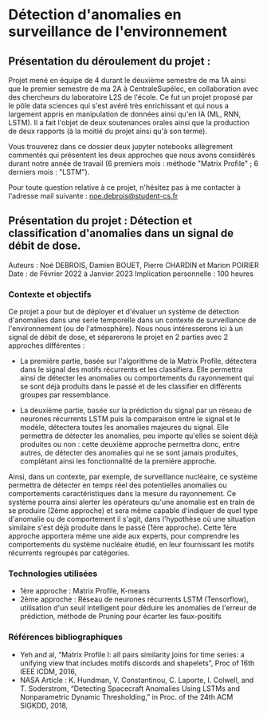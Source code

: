 # Détection d'anomalies en surveillance de l'environnement
## Présentation du déroulement du projet :
Projet mené en équipe de 4 durant le deuxième semestre de ma 1A ainsi que le premier semestre de ma 2A à CentraleSupélec, en collaboration avec des chercheurs du laboratoire L2S de l'école. Ce fut un projet proposé par le pôle data sciences qui s'est avéré très enrichissant et qui nous a largement appris en manipulation de données ainsi qu'en IA (ML, RNN, LSTM). Il a fait l'objet de deux soutenances orales ainsi que la production de deux rapports (à la moitié du projet ainsi qu'à son terme). 

Vous trouverez dans ce dossier deux jupyter notebooks allègrement commentés qui présentent les deux approches que nous avons considérés durant notre année de travail (6 premiers mois : méthode "Matrix Profile" ; 6 derniers mois : "LSTM").

Pour toute question relative à ce projet, n'hésitez pas à me contacter à l'adresse mail suivante : noe.debrois@student-cs.fr

## Présentation du projet : Détection et classification d'anomalies dans un signal de débit de dose.

Auteurs : Noé DEBROIS, Damien BOUET, Pierre CHARDIN et Marion POIRIER
Date : de Février 2022 à Janvier 2023
Implication personnelle : 100 heures

### Contexte et objectifs

Ce projet a pour but de déployer et d'évaluer un système de détection d'anomalies dans une serie temporelle dans un contexte de surveillance de l'environnement (ou de l'atmosphère). Nous nous intéresserons ici à un signal de débit de dose, et séparerons le projet en 2 parties avec 2 approches différentes :

- La première partie, basée sur l'algorithme de la Matrix Profile, détectera dans le signal des motifs récurrents et les classifiera. Elle permettra ainsi de détecter les anomalies ou comportements du rayonnement qui se sont déjà produits dans le passé et de les classifier en différents groupes par ressemblance.

- La deuxième partie, basée sur la prédiction du signal par un réseau de neurones récurrents LSTM puis la comparaison entre le signal et le modèle, détectera toutes les anomalies majeures du signal. Elle permettra de détecter les anomalies, peu importe qu'elles se soient déjà produites ou non : cette deuxième approche permettra donc, entre autres, de détecter des anomalies qui ne se sont jamais produites, complétant ainsi les fonctionnalité de la première approche.

Ainsi, dans un contexte, par exemple, de surveillance nucléaire, ce système permettra de détecter en temps réel des potentielles anomalies ou comportements caractéristiques dans la mesure du rayonnement. Ce système pourra ainsi alerter les opérateurs qu'une anomalie est en train de se produire (2ème approche) et sera même capable d'indiquer de quel type d'anomalie ou de comportement il s'agit, dans l'hypothèse où une situation similaire s'est déjà produite dans le passé (1ère approche). Cette 1ère approche apportera même une aide aux experts, pour comprendre les comportements du système nucléaire étudié, en leur fournissant les motifs récurrents regroupés par catégories.

### Technologies utilisées

- 1ère approche : Matrix Profile, K-means
- 2ème approche : Réseau de neurones récurrents LSTM (Tensorflow), utilisation d'un seuil intelligent pour déduire les anomalies de l'erreur de prédiction, méthode de Pruning pour écarter les faux-positifs

### Références bibliographiques

- Yeh and al, “Matrix Profile I: all pairs similarity joins for time series: a unifying view that includes motifs discords and shapelets”, Proc of 16th IEEE ICDM, 2016,
- NASA Article : K. Hundman, V. Constantinou, C. Laporte, I. Colwell, and T. Soderstrom, “Detecting Spacecraft Anomalies Using LSTMs and Nonparametric Dynamic Thresholding,” in Proc. of the 24th ACM SIGKDD, 2018,
